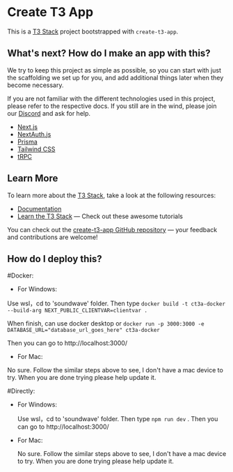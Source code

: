 # Create T3 App

This is a [T3 Stack](https://create.t3.gg/) project bootstrapped with `create-t3-app`.

## What's next? How do I make an app with this?

We try to keep this project as simple as possible, so you can start with just the scaffolding we set up for you, and add additional things later when they become necessary.

If you are not familiar with the different technologies used in this project, please refer to the respective docs. If you still are in the wind, please join our [Discord](https://t3.gg/discord) and ask for help.

- [Next.js](https://nextjs.org)
- [NextAuth.js](https://next-auth.js.org)
- [Prisma](https://prisma.io)
- [Tailwind CSS](https://tailwindcss.com)
- [tRPC](https://trpc.io)

## Learn More

To learn more about the [T3 Stack](https://create.t3.gg/), take a look at the following resources:

- [Documentation](https://create.t3.gg/)
- [Learn the T3 Stack](https://create.t3.gg/en/faq#what-learning-resources-are-currently-available) — Check out these awesome tutorials

You can check out the [create-t3-app GitHub repository](https://github.com/t3-oss/create-t3-app) — your feedback and contributions are welcome!

## How do I deploy this?
#Docker:
  - For Windows:
  
  Use wsl，cd to 'soundwave' folder. Then type  `docker build -t ct3a-docker --build-arg NEXT_PUBLIC_CLIENTVAR=clientvar .`
  
  When finish, can use docker desktop  or `docker run -p 3000:3000 -e DATABASE_URL="database_url_goes_here" ct3a-docker`
  
  Then you can go to http://localhost:3000/
  
  - For Mac:

  No sure. Follow the similar steps above to see, I don't have a mac device to try. When you are done trying please help update it.

#Directly:
  - For Windows: 
  
    Use wsl，cd to 'soundwave' folder. Then type  `npm run dev` . Then you can go to http://localhost:3000/
  
  - For Mac:
  
    No sure. Follow the similar steps above to see, I don't have a mac device to try. When you are done trying please help update it.
